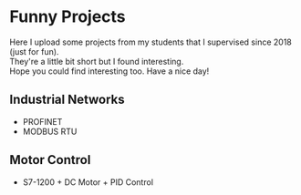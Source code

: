 # Funny Projects
Here I upload some projects from my students that I supervised since 2018 (just for fun).<br />
They're a little bit short but I found interesting.<br />
Hope you could find interesting too. Have a nice day!<br />
## Industrial Networks<br /> 
- PROFINET
- MODBUS RTU
## Motor Control<br /> 
- S7-1200 + DC Motor + PID Control
